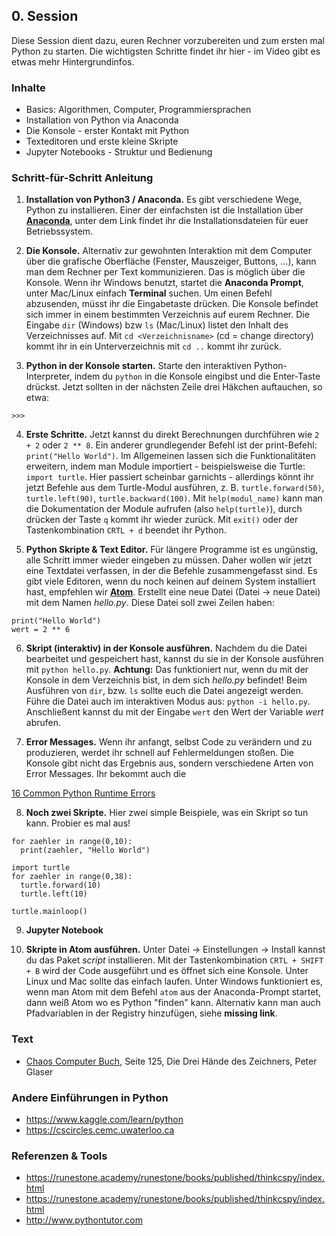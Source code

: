 ## 0. Session

Diese Session dient dazu, euren Rechner vorzubereiten und zum ersten mal Python zu starten. Die wichtigsten Schritte findet ihr hier - im Video gibt es etwas mehr Hintergrundinfos.

### Inhalte

* Basics: Algorithmen, Computer, Programmiersprachen
* Installation von Python via Anaconda
* Die Konsole - erster Kontakt mit Python
* Texteditoren und erste kleine Skripte
* Jupyter Notebooks - Struktur und Bedienung

### Schritt-für-Schritt Anleitung

1. **Installation von Python3 / Anaconda.** Es gibt verschiedene Wege, Python zu installieren. Einer der einfachsten ist die Installation über [**Anaconda**](https://www.anaconda.com/products/individual), unter dem Link findet ihr die Installationsdateien für euer Betriebssystem.

2. **Die Konsole.** Alternativ zur gewohnten Interaktion mit dem Computer über die grafische Oberfläche (Fenster, Mauszeiger, Buttons, ...), kann man dem Rechner per Text kommunizieren. Das is möglich über die Konsole. Wenn ihr Windows benutzt, startet die **Anaconda Prompt**, unter Mac/Linux einfach **Terminal** suchen. Um einen Befehl abzusenden, müsst ihr die Eingabetaste drücken. 
Die Konsole befindet sich immer in einem bestimmten Verzeichnis auf eurem Rechner. Die Eingabe `dir` (Windows) bzw `ls` (Mac/Linux) listet den Inhalt des Verzeichnisses auf. Mit `cd <Verzeichnisname>` (cd = change directory) kommt ihr in ein Unterverzeichnis mit  `cd ..` kommt ihr zurück.

3. **Python in der Konsole starten.** Starte den interaktiven Python-Interpreter, indem du `python` in die Konsole eingibst und die Enter-Taste drückst. Jetzt sollten in der nächsten Zeile drei Häkchen auftauchen, so etwa: 
```     
>>> 
```

4. **Erste Schritte.** Jetzt kannst du direkt Berechnungen durchführen wie `2 + 2` oder `2 ** 8`. Ein anderer grundlegender Befehl ist der print-Befehl: `print("Hello World")`.
Im Allgemeinen lassen sich die Funktionalitäten erweitern, indem man Module importiert - beispielsweise die Turtle: `import turtle`. Hier passiert scheinbar garnichts - allerdings könnt ihr jetzt Befehle aus dem Turtle-Modul ausführen, z. B. `turtle.forward(50)`, `turtle.left(90)`, `turtle.backward(100)`. Mit `help(modul_name)` kann man die Dokumentation der Module aufrufen (also `help(turtle)`), durch drücken der Taste `q` kommt ihr wieder zurück. Mit `exit()` oder der Tastenkombination `CRTL + d` beendet ihr Python.

5. **Python Skripte & Text Editor.** Für längere Programme ist es ungünstig, alle Schritt immer wieder eingeben zu müssen. Daher wollen wir jetzt eine Textdatei verfassen, in der die Befehle zusammengefasst sind. Es gibt viele Editoren, wenn du noch keinen auf deinem System installiert hast, empfehlen wir **[Atom](https://atom.io)**. Erstellt eine neue Datei (Datei -> neue Datei) mit dem Namen *hello.py*. Diese Datei soll zwei Zeilen haben:
```
print("Hello World")
wert = 2 ** 6
```

6. **Skript (interaktiv) in der Konsole ausführen.** Nachdem du die Datei bearbeitet und gespeichert hast, kannst du sie in der Konsole ausführen mit ```python hello.py```. **Achtung:** Das funktioniert nur, wenn du mit der Konsole in dem Verzeichnis bist, in dem sich *hello.py* befindet! Beim Ausführen von `dir`, bzw. `ls` sollte euch die Datei angezeigt werden. Führe die Datei auch im interaktiven Modus aus: `python -i hello.py`. Anschließent kannst du mit der Eingabe `wert` den Wert der Variable *wert* abrufen.

7. **Error Messages.** Wenn ihr anfangt, selbst Code zu verändern und zu produzieren, werdet ihr schnell auf Fehlermeldungen stoßen. Die Konsole gibt nicht das Ergebnis aus, sondern verschiedene Arten von Error Messages. Ihr bekommt auch die 

[16 Common Python Runtime Errors](https://inventwithpython.com/blog/2012/07/09/16-common-python-runtime-errors-beginners-find)

8. **Noch zwei Skripte.** Hier zwei simple Beispiele, was ein Skript so tun kann. Probier es mal aus!
```
for zaehler in range(0,10):
  print(zaehler, "Hello World")
```
```
import turtle
for zaehler in range(0,38):
  turtle.forward(10)
  turtle.left(10)

turtle.mainloop()
```

9. **Jupyter Notebook**

10. **Skripte in Atom ausführen.** Unter Datei -> Einstellungen -> Install kannst du das Paket *script* installieren. Mit der Tastenkombination `CRTL + SHIFT + B` wird der Code ausgeführt und es öffnet sich eine Konsole. Unter Linux und Mac sollte das einfach laufen. Unter Windows funktioniert es, wenn man Atom mit dem Befehl `atom` aus der Anaconda-Prompt startet, dann weiß Atom wo es Python "finden" kann. Alternativ kann man auch Pfadvariablen in der Registry hinzufügen, siehe **missing link**.


### Text

* [Chaos Computer Buch](https://monoskop.org/images/b/ba/Wieckmann,_Jürgen_%28ed.%29_-_Das_Chaos_Computer_Buch._Hacking_made_in_Germany_%28German%29.pdf), Seite 125, Die Drei Hände des Zeichners, Peter Glaser


### Andere Einführungen in Python

* https://www.kaggle.com/learn/python
* https://cscircles.cemc.uwaterloo.ca

### Referenzen & Tools

* https://runestone.academy/runestone/books/published/thinkcspy/index.html
* https://runestone.academy/runestone/books/published/thinkcspy/index.html
* http://www.pythontutor.com
